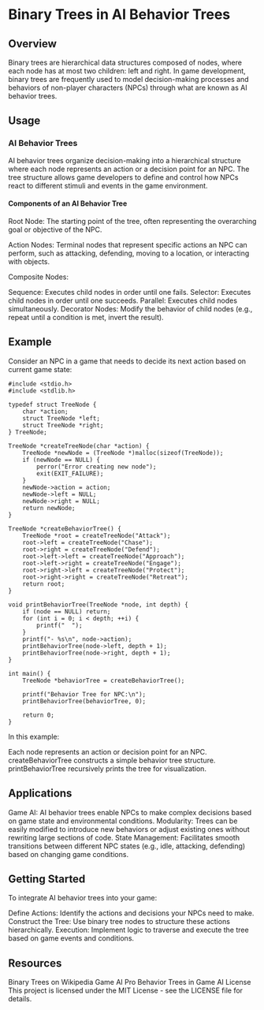 # Binary Trees in AI Behavior Trees
## Overview
Binary trees are hierarchical data structures composed of nodes, where each node has at most two children: left and right. In game development, binary trees are frequently used to model decision-making processes and behaviors of non-player characters (NPCs) through what are known as AI behavior trees.

## Usage
### AI Behavior Trees
AI behavior trees organize decision-making into a hierarchical structure where each node represents an action or a decision point for an NPC. The tree structure allows game developers to define and control how NPCs react to different stimuli and events in the game environment.

#### Components of an AI Behavior Tree
Root Node: The starting point of the tree, often representing the overarching goal or objective of the NPC.

Action Nodes: Terminal nodes that represent specific actions an NPC can perform, such as attacking, defending, moving to a location, or interacting with objects.

Composite Nodes:

Sequence: Executes child nodes in order until one fails.
Selector: Executes child nodes in order until one succeeds.
Parallel: Executes child nodes simultaneously.
Decorator Nodes: Modify the behavior of child nodes (e.g., repeat until a condition is met, invert the result).

## Example
Consider an NPC in a game that needs to decide its next action based on current game state:

```shell
#include <stdio.h>
#include <stdlib.h>

typedef struct TreeNode {
    char *action;
    struct TreeNode *left;
    struct TreeNode *right;
} TreeNode;

TreeNode *createTreeNode(char *action) {
    TreeNode *newNode = (TreeNode *)malloc(sizeof(TreeNode));
    if (newNode == NULL) {
        perror("Error creating new node");
        exit(EXIT_FAILURE);
    }
    newNode->action = action;
    newNode->left = NULL;
    newNode->right = NULL;
    return newNode;
}

TreeNode *createBehaviorTree() {
    TreeNode *root = createTreeNode("Attack");
    root->left = createTreeNode("Chase");
    root->right = createTreeNode("Defend");
    root->left->left = createTreeNode("Approach");
    root->left->right = createTreeNode("Engage");
    root->right->left = createTreeNode("Protect");
    root->right->right = createTreeNode("Retreat");
    return root;
}

void printBehaviorTree(TreeNode *node, int depth) {
    if (node == NULL) return;
    for (int i = 0; i < depth; ++i) {
        printf("  ");
    }
    printf("- %s\n", node->action);
    printBehaviorTree(node->left, depth + 1);
    printBehaviorTree(node->right, depth + 1);
}

int main() {
    TreeNode *behaviorTree = createBehaviorTree();
    
    printf("Behavior Tree for NPC:\n");
    printBehaviorTree(behaviorTree, 0);
    
    return 0;
}
```
In this example:

Each node represents an action or decision point for an NPC.
createBehaviorTree constructs a simple behavior tree structure.
printBehaviorTree recursively prints the tree for visualization.
## Applications
Game AI: AI behavior trees enable NPCs to make complex decisions based on game state and environmental conditions.
Modularity: Trees can be easily modified to introduce new behaviors or adjust existing ones without rewriting large sections of code.
State Management: Facilitates smooth transitions between different NPC states (e.g., idle, attacking, defending) based on changing game conditions.
## Getting Started
To integrate AI behavior trees into your game:

Define Actions: Identify the actions and decisions your NPCs need to make.
Construct the Tree: Use binary tree nodes to structure these actions hierarchically.
Execution: Implement logic to traverse and execute the tree based on game events and conditions.
## Resources
Binary Trees on Wikipedia
Game AI Pro
Behavior Trees in Game AI
License
This project is licensed under the MIT License - see the LICENSE file for details.
